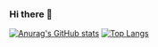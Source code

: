 ### Hi there 👋

<!--
**PedroSpelta/PedroSpelta** is a ✨ _special_ ✨ repository because its `README.md` (this file) appears on your GitHub profile.

Here are some ideas to get you started:

- 🔭 I’m currently working on ...
- 🌱 I’m currently learning ...
- 👯 I’m looking to collaborate on ...
- 🤔 I’m looking for help with ...
- 💬 Ask me about ...
- 📫 How to reach me: ...
- 😄 Pronouns: ...
- ⚡ Fun fact: ...
-->
[![Anurag's GitHub stats](https://github-readme-stats.vercel.app/api?username=PedroSpelta&theme=tokyonight&line_height=5)](https://github.com/anuraghazra/github-readme-stats)
[![Top Langs](https://github-readme-stats.vercel.app/api/top-langs/?username=PedroSpelta&theme=tokyonight&layout=compact)](https://github.com/anuraghazra/github-readme-stats)
